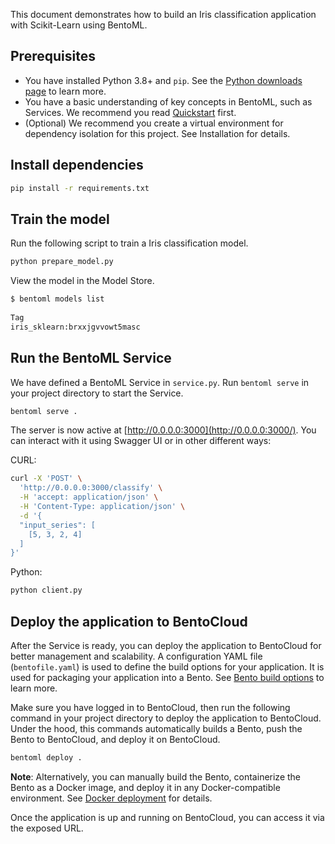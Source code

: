 This document demonstrates how to build an Iris classification application with Scikit-Learn using BentoML.

## **Prerequisites**

- You have installed Python 3.8+ and `pip`. See the [Python downloads page](https://www.python.org/downloads/) to learn more.
- You have a basic understanding of key concepts in BentoML, such as Services. We recommend you read [Quickstart](https://docs.bentoml.com/en/latest/get-started/quickstart.html) first.
- (Optional) We recommend you create a virtual environment for dependency isolation for this project. See Installation for details.

## Install dependencies

```bash
pip install -r requirements.txt
```

## Train the model

Run the following script to train a Iris classification model.

```bash
python prepare_model.py
```

View the model in the Model Store.

```bash
$ bentoml models list
 
Tag                                                                                Module                              Size        Creation Time
iris_sklearn:brxxjgvvowt5masc                                                                                          5.93 KiB    2024-01-18 04:14:41
```

## Run the BentoML Service

We have defined a BentoML Service in `service.py`. Run `bentoml serve` in your project directory to start the Service.

```python
bentoml serve .
```

The server is now active at [http://0.0.0.0:3000](http://0.0.0.0:3000/). You can interact with it using Swagger UI or in other different ways:

CURL:

```bash
curl -X 'POST' \
  'http://0.0.0.0:3000/classify' \
  -H 'accept: application/json' \
  -H 'Content-Type: application/json' \
  -d '{
  "input_series": [
    [5, 3, 2, 4]
  ]
}'
```

Python:

```bash
python client.py
```

## Deploy the application to BentoCloud

After the Service is ready, you can deploy the application to BentoCloud for better management and scalability. A configuration YAML file (`bentofile.yaml`) is used to define the build options for your application. It is used for packaging your application into a Bento. See [Bento build options](https://docs.bentoml.com/en/latest/concepts/bento.html#bento-build-options) to learn more.

Make sure you have logged in to BentoCloud, then run the following command in your project directory to deploy the application to BentoCloud. Under the hood, this commands automatically builds a Bento, push the Bento to BentoCloud, and deploy it on BentoCloud.

```bash
bentoml deploy .
```

**Note**: Alternatively, you can manually build the Bento, containerize the Bento as a Docker image, and deploy it in any Docker-compatible environment. See [Docker deployment](https://docs.bentoml.org/en/latest/concepts/deploy.html#docker) for details.

Once the application is up and running on BentoCloud, you can access it via the exposed URL.

